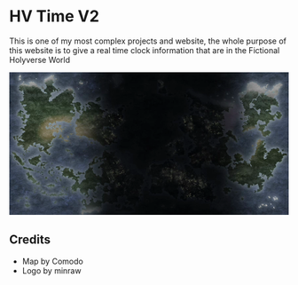# HV Time V2
This is one of my most complex projects and website, the whole purpose of this website is to give a real time clock information that are in the Fictional Holyverse World

![Holyverse Map](timepic/hvtime1.png)

## Credits
- Map by Comodo
- Logo by minraw